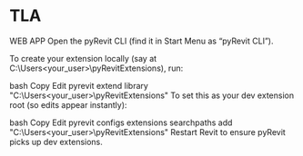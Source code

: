 # TLA
WEB APP
Open the pyRevit CLI (find it in Start Menu as “pyRevit CLI”).

To create your extension locally (say at C:\Users\<your_user>\pyRevitExtensions), run:

bash
Copy
Edit
pyrevit extend library "C:\Users\<your_user>\pyRevitExtensions"
To set this as your dev extension root (so edits appear instantly):

bash
Copy
Edit
pyrevit configs extensions searchpaths add "C:\Users\<your_user>\pyRevitExtensions"
Restart Revit to ensure pyRevit picks up dev extensions.